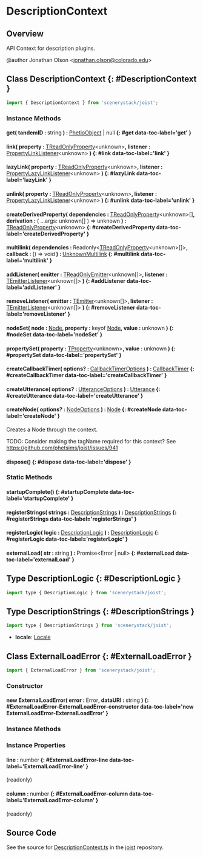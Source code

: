 # DescriptionContext

## Overview

API Context for description plugins.

@author Jonathan Olson &lt;jonathan.olson@colorado.edu&gt;

## Class DescriptionContext {: #DescriptionContext }


```js
import { DescriptionContext } from 'scenerystack/joist';
```
### Instance Methods

#### get( tandemID : <span style="font-weight: 400;"><span style="color: hsla(calc(var(--md-hue) + 180deg),80%,40%,1);">string</span></span> ) : <span style="font-weight: 400;">[PhetioObject](../tandem/PhetioObject.md) | <span style="color: hsla(calc(var(--md-hue) + 180deg),80%,40%,1);">null</span></span> {: #get data-toc-label='get' }

#### link( property : <span style="font-weight: 400;">[TReadOnlyProperty](../axon/TReadOnlyProperty.md)&lt;<span style="color: hsla(calc(var(--md-hue) + 180deg),80%,40%,1);">unknown</span>&gt;</span>, listener : <span style="font-weight: 400;">[PropertyLinkListener](../axon/TReadOnlyProperty.md#PropertyLinkListener)&lt;<span style="color: hsla(calc(var(--md-hue) + 180deg),80%,40%,1);">unknown</span>&gt;</span> ) {: #link data-toc-label='link' }

#### lazyLink( property : <span style="font-weight: 400;">[TReadOnlyProperty](../axon/TReadOnlyProperty.md)&lt;<span style="color: hsla(calc(var(--md-hue) + 180deg),80%,40%,1);">unknown</span>&gt;</span>, listener : <span style="font-weight: 400;">[PropertyLazyLinkListener](../axon/TReadOnlyProperty.md#PropertyLazyLinkListener)&lt;<span style="color: hsla(calc(var(--md-hue) + 180deg),80%,40%,1);">unknown</span>&gt;</span> ) {: #lazyLink data-toc-label='lazyLink' }

#### unlink( property : <span style="font-weight: 400;">[TReadOnlyProperty](../axon/TReadOnlyProperty.md)&lt;<span style="color: hsla(calc(var(--md-hue) + 180deg),80%,40%,1);">unknown</span>&gt;</span>, listener : <span style="font-weight: 400;">[PropertyLazyLinkListener](../axon/TReadOnlyProperty.md#PropertyLazyLinkListener)&lt;<span style="color: hsla(calc(var(--md-hue) + 180deg),80%,40%,1);">unknown</span>&gt;</span> ) {: #unlink data-toc-label='unlink' }

#### createDerivedProperty( dependencies : <span style="font-weight: 400;">[TReadOnlyProperty](../axon/TReadOnlyProperty.md)&lt;<span style="color: hsla(calc(var(--md-hue) + 180deg),80%,40%,1);">unknown</span>&gt;[]</span>, derivation : <span style="font-weight: 400;">( ...args: <span style="color: hsla(calc(var(--md-hue) + 180deg),80%,40%,1);">unknown</span>[] ) =&gt; <span style="color: hsla(calc(var(--md-hue) + 180deg),80%,40%,1);">unknown</span></span> ) : <span style="font-weight: 400;">[TReadOnlyProperty](../axon/TReadOnlyProperty.md)&lt;<span style="color: hsla(calc(var(--md-hue) + 180deg),80%,40%,1);">unknown</span>&gt;</span> {: #createDerivedProperty data-toc-label='createDerivedProperty' }

#### multilink( dependencies : <span style="font-weight: 400;">Readonly&lt;[TReadOnlyProperty](../axon/TReadOnlyProperty.md)&lt;<span style="color: hsla(calc(var(--md-hue) + 180deg),80%,40%,1);">unknown</span>&gt;[]&gt;</span>, callback : <span style="font-weight: 400;">() =&gt; <span style="color: hsla(calc(var(--md-hue) + 180deg),80%,40%,1);">void</span></span> ) : <span style="font-weight: 400;">[UnknownMultilink](../axon/Multilink.md#UnknownMultilink)</span> {: #multilink data-toc-label='multilink' }

#### addListener( emitter : <span style="font-weight: 400;">[TReadOnlyEmitter](../axon/TEmitter.md#TReadOnlyEmitter)&lt;<span style="color: hsla(calc(var(--md-hue) + 180deg),80%,40%,1);">unknown</span>[]&gt;</span>, listener : <span style="font-weight: 400;">[TEmitterListener](../axon/TEmitter.md#TEmitterListener)&lt;<span style="color: hsla(calc(var(--md-hue) + 180deg),80%,40%,1);">unknown</span>[]&gt;</span> ) {: #addListener data-toc-label='addListener' }

#### removeListener( emitter : <span style="font-weight: 400;">[TEmitter](../axon/TEmitter.md)&lt;<span style="color: hsla(calc(var(--md-hue) + 180deg),80%,40%,1);">unknown</span>[]&gt;</span>, listener : <span style="font-weight: 400;">[TEmitterListener](../axon/TEmitter.md#TEmitterListener)&lt;<span style="color: hsla(calc(var(--md-hue) + 180deg),80%,40%,1);">unknown</span>[]&gt;</span> ) {: #removeListener data-toc-label='removeListener' }

#### nodeSet( node : <span style="font-weight: 400;">[Node](../scenery/Node.md)</span>, property : <span style="font-weight: 400;">keyof [Node](../scenery/Node.md)</span>, value : <span style="font-weight: 400;"><span style="color: hsla(calc(var(--md-hue) + 180deg),80%,40%,1);">unknown</span></span> ) {: #nodeSet data-toc-label='nodeSet' }

#### propertySet( property : <span style="font-weight: 400;">[TProperty](../axon/TProperty.md)&lt;<span style="color: hsla(calc(var(--md-hue) + 180deg),80%,40%,1);">unknown</span>&gt;</span>, value : <span style="font-weight: 400;"><span style="color: hsla(calc(var(--md-hue) + 180deg),80%,40%,1);">unknown</span></span> ) {: #propertySet data-toc-label='propertySet' }

#### createCallbackTimer( options? : <span style="font-weight: 400;">[CallbackTimerOptions](../axon/CallbackTimer.md#CallbackTimerOptions)</span> ) : <span style="font-weight: 400;">[CallbackTimer](../axon/CallbackTimer.md)</span> {: #createCallbackTimer data-toc-label='createCallbackTimer' }

#### createUtterance( options? : <span style="font-weight: 400;">[UtteranceOptions](../utterance-queue/Utterance.md#UtteranceOptions)</span> ) : <span style="font-weight: 400;">[Utterance](../utterance-queue/Utterance.md)</span> {: #createUtterance data-toc-label='createUtterance' }

#### createNode( options? : <span style="font-weight: 400;">[NodeOptions](../scenery/Node.md#NodeOptions)</span> ) : <span style="font-weight: 400;">[Node](../scenery/Node.md)</span> {: #createNode data-toc-label='createNode' }

Creates a Node through the context.

TODO: Consider making the tagName required for this context? See https://github.com/phetsims/joist/issues/941

#### dispose() {: #dispose data-toc-label='dispose' }

### Static Methods

#### startupComplete() {: #startupComplete data-toc-label='startupComplete' }

#### registerStrings( strings : <span style="font-weight: 400;">[DescriptionStrings](../joist/DescriptionContext.md#DescriptionStrings)</span> ) : <span style="font-weight: 400;">[DescriptionStrings](../joist/DescriptionContext.md#DescriptionStrings)</span> {: #registerStrings data-toc-label='registerStrings' }

#### registerLogic( logic : <span style="font-weight: 400;">[DescriptionLogic](../joist/DescriptionContext.md#DescriptionLogic)</span> ) : <span style="font-weight: 400;">[DescriptionLogic](../joist/DescriptionContext.md#DescriptionLogic)</span> {: #registerLogic data-toc-label='registerLogic' }

#### externalLoad( str : <span style="font-weight: 400;"><span style="color: hsla(calc(var(--md-hue) + 180deg),80%,40%,1);">string</span></span> ) : <span style="font-weight: 400;">Promise&lt;Error | <span style="color: hsla(calc(var(--md-hue) + 180deg),80%,40%,1);">null</span>&gt;</span> {: #externalLoad data-toc-label='externalLoad' }



## Type DescriptionLogic {: #DescriptionLogic }


```js
import type { DescriptionLogic } from 'scenerystack/joist';
```






## Type DescriptionStrings {: #DescriptionStrings }


```js
import type { DescriptionStrings } from 'scenerystack/joist';
```


- **locale**: [Locale](../joist/localeProperty.md#Locale)




## Class ExternalLoadError {: #ExternalLoadError }


```js
import { ExternalLoadError } from 'scenerystack/joist';
```
### Constructor

#### new ExternalLoadError( error : <span style="font-weight: 400;">Error</span>, dataURI : <span style="font-weight: 400;"><span style="color: hsla(calc(var(--md-hue) + 180deg),80%,40%,1);">string</span></span> ) {: #ExternalLoadError-ExternalLoadError-constructor data-toc-label='new ExternalLoadError-ExternalLoadError' }

### Instance Methods



### Instance Properties

#### line : <span style="font-weight: 400;"><span style="color: hsla(calc(var(--md-hue) + 180deg),80%,40%,1);">number</span></span> {: #ExternalLoadError-line data-toc-label='ExternalLoadError-line' }

(readonly)

#### column : <span style="font-weight: 400;"><span style="color: hsla(calc(var(--md-hue) + 180deg),80%,40%,1);">number</span></span> {: #ExternalLoadError-column data-toc-label='ExternalLoadError-column' }

(readonly)



## Source Code

See the source for [DescriptionContext.ts](https://github.com/phetsims/joist/blob/main/js/DescriptionContext.ts) in the [joist](https://github.com/phetsims/joist) repository.
